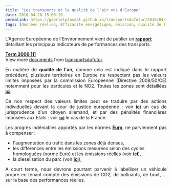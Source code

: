 ```yaml
---
title: "Les transports et la qualité de l'air vus d'Europe"
date: 2010-04-28 15:00:19
permalink: https://gabrielplassat.github.io/transportsdufutur/2010/04/les-transports-et-la-qualite-de-lair-vus-deurope.html
tags: [données réelles, Efficacité énergétique, emission, qualité de l'air, Véhicule, véhicule propre]
---
```


<p>L'Agence Européenne de l'Environnement vient de publier un <strong><a href="http://www.eea.europa.eu/publications/towards-a-resource-efficient-transport-system" target="_blank">rapport</a></strong> détaillant les principaux indicateurs de performances des transports.</p> <div id="__ss_3883054"><strong><a href="http://www.slideshare.net/transportsdufutur/term-2009-1" title="Term 2009 [1]">Term 2009 [1]</a></strong>   <div>View more <a href="http://www.slideshare.net/">documents</a> from <a href="http://www.slideshare.net/transportsdufutur">transportsdufutur</a>.</div></div> <p style="text-align: justify"> </p>  <!--more-->  <p style="text-align: justify">En matière de <strong>qualité de l'air,</strong> comme cela est indiqué dans le rapport précédent, plusieurs territoires en Europe ne respectent pas les valeurs limites imposées par la commission Européenne (Directive 2008/50/CE) notamment pour les particules et le NO2. Toutes les zones sont détaillées <strong><a href="http://air-climate.eionet.europa.eu/reports/ETCACC_TP_2009_10_prelim_AQQanalysis_2008" target="_blank">ici</a></strong>. <p style="text-align: justify">Ce non respect des valeurs limites peut se traduire par des actions individuelles devant la cour de justice européenne : voir <strong><a href="http://curia.europa.eu/jurisp/cgi-bin/form.pl?lang=en&Submit=Rechercher&alldocs=alldocs&docj=docj&docop=docop&docor=docor&docjo=docjo&numaff=C-237/07&datefs=&datefe=&nomusuel=&domaine=&mots=&resmax=100" target="_blank">ici</a></strong> un cas de jurisprudence d'un citoyen allemand, et par des pénalités financières imposées aux Etats : voir <strong><a href="http://ec.europa.eu/environment/air/quality/legislation/pdf/fr_fr.pdf" target="_blank">ici</a></strong> le cas de la France. <p style="text-align: justify">Les progrès indéniables apportés par les normes <strong><a href="http://fr.wikipedia.org/wiki/Norme_europeenne_d'emission_Euro" target="_blank">Euro</a></strong>, ne parviennent pas à compenser : <ul> <li>l'augmentation du trafic dans les zones déjà denses,</li> <li>les différences entre les émissions mesurées selon des cycles homologuées (norme Euro) et les émissions réelles (voir <strong><a href="https://gabrielplassat.github.io/transportsdufutur/2010/03/en-usage-reel-euro-v-pas-vraiment-mieux-queuro-iii-nox.html" target="_blank">ici</a></strong>),</li> <li> <div style="text-align: justify">la dieselisation du parc (voir <strong><a href="http://www2.ademe.fr/servlet/getDoc?cid=96&m=3&id=52819&p2=14232&ref=14232" target="_blank">ici</a></strong>),</div></li> </ul> <p style="text-align: justify">A court terme, nous devrons pourtant parvenir à labelliser un véhicule propre en tenant compte des émissions de CO2, de polluants, de bruit, ... sur la base des performances réelles.</p></p></p></p>
